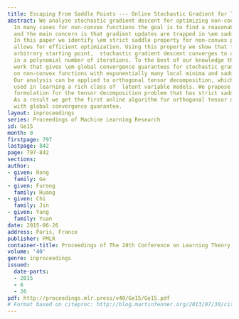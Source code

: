 ```yaml
---
title: Escaping From Saddle Points --- Online Stochastic Gradient for Tensor Decomposition
abstract: We analyze stochastic gradient descent for optimizing non-convex functions.
  In many cases for non-convex functions the goal is to find a reasonable local minimum,
  and the main concern is that gradient updates are trapped in \em saddle points.
  In this paper we identify \em strict saddle property for non-convex problem that
  allows for efficient optimization. Using this property we show that from an \em
  arbitrary starting point,  stochastic gradient descent converges to a local minimum
  in a polynomial number of iterations. To the best of our knowledge this is the first
  work that gives \em global convergence guarantees for stochastic gradient descent
  on non-convex functions with exponentially many local minima and saddle points.
  Our analysis can be applied to orthogonal tensor decomposition, which is widely
  used in learning a rich class of  latent variable models. We propose a new optimization
  formulation for the tensor decomposition problem that has strict saddle property.
  As a result we get the first online algorithm for orthogonal tensor decomposition
  with global convergence guarantee.
layout: inproceedings
series: Proceedings of Machine Learning Research
id: Ge15
month: 0
firstpage: 797
lastpage: 842
page: 797-842
sections: 
author:
- given: Rong
  family: Ge
- given: Furong
  family: Huang
- given: Chi
  family: Jin
- given: Yang
  family: Yuan
date: 2015-06-26
address: Paris, France
publisher: PMLR
container-title: Proceedings of The 28th Conference on Learning Theory
volume: '40'
genre: inproceedings
issued:
  date-parts:
  - 2015
  - 6
  - 26
pdf: http://proceedings.mlr.press/v40/Ge15/Ge15.pdf
# Format based on citeproc: http://blog.martinfenner.org/2013/07/30/citeproc-yaml-for-bibliographies/
---
```

